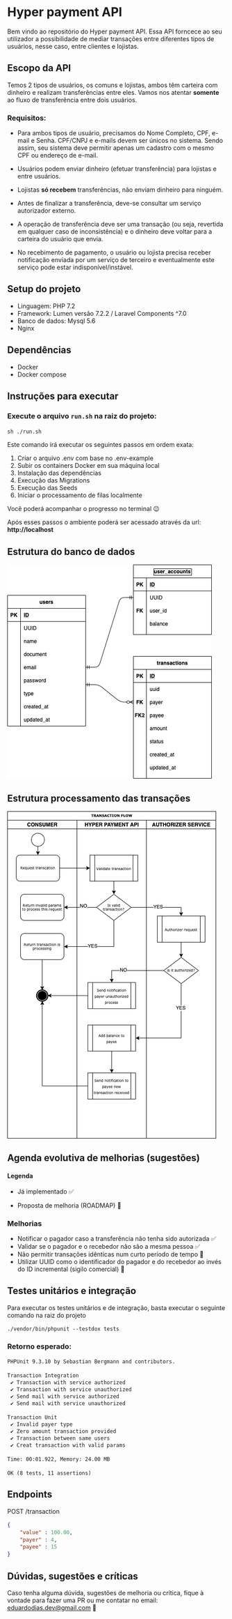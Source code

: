 # Hyper payment API

Bem vindo ao repositório do Hyper payment API. 
Essa API forncece ao seu utilizador a possibilidade de mediar transações entre diferentes tipos de usuários, nesse caso, entre clientes e lojistas.

## Escopo da API
Temos 2 tipos de usuários, os comuns e lojistas, ambos têm carteira com dinheiro e realizam transferências entre eles. Vamos nos atentar **somente** ao fluxo de transferência entre dois usuários.

### Requisitos:

- Para ambos tipos de usuário, precisamos do Nome Completo, CPF, e-mail e Senha. CPF/CNPJ e e-mails devem ser únicos no sistema. Sendo assim, seu sistema deve permitir apenas um cadastro com o mesmo CPF ou endereço de e-mail.

- Usuários podem enviar dinheiro (efetuar transferência) para lojistas e entre usuários. 

- Lojistas **só recebem** transferências, não enviam dinheiro para ninguém.

- Antes de finalizar a transferência, deve-se consultar um serviço autorizador externo.

- A operação de transferência deve ser uma transação (ou seja, revertida em qualquer caso de inconsistência) e o dinheiro deve voltar para a carteira do usuário que envia.

- No recebimento de pagamento, o usuário ou lojista precisa receber notificação enviada por um serviço de terceiro e eventualmente este serviço pode estar indisponível/instável.

## Setup do projeto
- Linguagem: PHP 7.2
- Framework: Lumen versão 7.2.2 / Laravel Components ^7.0
- Banco de dados: Mysql 5.6
- Nginx

## Dependências
- Docker
- Docker compose

## Instruções para executar

### Execute o arquivo `run.sh` na raiz do projeto:

`sh ./run.sh`

Este comando irá executar os seguintes passos em ordem exata:

1) Criar o arquivo .env com base no .env-example
2) Subir os containers Docker em sua máquina local
3) Instalação das dependências
3) Execução das Migrations
4) Execução das Seeds
5) Iniciar o processamento de filas localmente

Você poderá acompanhar o progresso no terminal :wink:

Após esses passos o ambiente poderá ser acessado através da url: **http://localhost**

## Estrutura do banco de dados
![database structure](/readme/db-structure.png)

## Estrutura processamento das transações
![transaction flow](/readme/transaction-flow.png)

## Agenda evolutiva de melhorias (sugestões)

#### Legenda

- Já implementado    :white_check_mark: 

- Proposta de melhoria (ROADMAP)  :black_square_button: 

### Melhorias
- Notificar o pagador caso a transferência não tenha sido autorizada :white_check_mark:
- Validar se o pagador e o recebedor não são a mesma pessoa :white_check_mark:
- Não permitir transações idênticas num curto período de tempo :black_square_button:
- Utilizar UUID como o identificador do pagador e do recebedor ao invés do ID incremental (sigilo comercial) :black_square_button: 

## Testes unitários e integração
Para executar os testes unitários e de integração, basta executar o seguinte comando na raiz do projeto
```
./vendor/bin/phpunit --testdox tests
```
### Retorno esperado:
```
PHPUnit 9.3.10 by Sebastian Bergmann and contributors.

Transaction Integration
 ✔ Transaction with service authorized
 ✔ Transaction with service unauthorized
 ✔ Send mail with service authorized
 ✔ Send mail with service unauthorized

Transaction Unit
 ✔ Invalid payer type
 ✔ Zero amount transaction provided
 ✔ Transaction between same users
 ✔ Creat transaction with valid params

Time: 00:01.922, Memory: 24.00 MB

OK (8 tests, 11 assertions)
```
## Endpoints

POST /transaction

```json
{
    "value" : 100.00,
    "payer" : 4,
    "payee" : 15
}
```

## Dúvidas, sugestões e críticas
Caso tenha alguma dúvida, sugestões de melhoria ou crítica, fique à vontade para fazer uma PR ou me contatar no email: eduardodias.dev@gmail.com :email:
